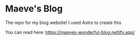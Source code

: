 # Maeve's Blog

The repo for my blog website!
I used Astro to create this

You can read here:
https://maeves-wonderful-blog.netlify.app/
